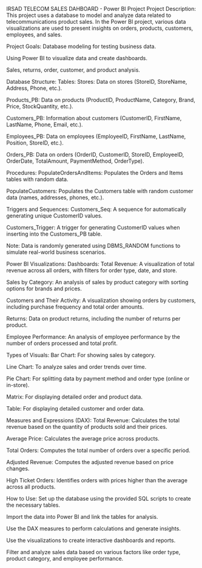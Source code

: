  
IRSAD TELECOM SALES DAHBOARD - Power BI Project
Project Description:
This project uses a database to model and analyze data related to telecommunications product sales. In the Power BI project, various data visualizations are used to present insights on orders, products, customers, employees, and sales.

Project Goals:
Database modeling for testing business data.

Using Power BI to visualize data and create dashboards.

Sales, returns, order, customer, and product analysis.

Database Structure:
Tables:
Stores: Data on stores (StoreID, StoreName, Address, Phone, etc.).

Products_PB: Data on products (ProductID, ProductName, Category, Brand, Price, StockQuantity, etc.).

Customers_PB: Information about customers (CustomerID, FirstName, LastName, Phone, Email, etc.).

Employees_PB: Data on employees (EmployeeID, FirstName, LastName, Position, StoreID, etc.).

Orders_PB: Data on orders (OrderID, CustomerID, StoreID, EmployeeID, OrderDate, TotalAmount, PaymentMethod, OrderType).

Procedures:
PopulateOrdersAndItems: Populates the Orders and Items tables with random data.

PopulateCustomers: Populates the Customers table with random customer data (names, addresses, phones, etc.).

Triggers and Sequences:
Customers_Seq: A sequence for automatically generating unique CustomerID values.

Customers_Trigger: A trigger for generating CustomerID values when inserting into the Customers_PB table.

Note: Data is randomly generated using DBMS_RANDOM functions to simulate real-world business scenarios.

Power BI Visualizations:
Dashboards:
Total Revenue: A visualization of total revenue across all orders, with filters for order type, date, and store.

Sales by Category: An analysis of sales by product category with sorting options for brands and prices.

Customers and Their Activity: A visualization showing orders by customers, including purchase frequency and total order amounts.

Returns: Data on product returns, including the number of returns per product.

Employee Performance: An analysis of employee performance by the number of orders processed and total profit.

Types of Visuals:
Bar Chart: For showing sales by category.

Line Chart: To analyze sales and order trends over time.

Pie Chart: For splitting data by payment method and order type (online or in-store).

Matrix: For displaying detailed order and product data.

Table: For displaying detailed customer and order data.

Measures and Expressions (DAX):
Total Revenue: Calculates the total revenue based on the quantity of products sold and their prices.

Average Price: Calculates the average price across products.

Total Orders: Computes the total number of orders over a specific period.

Adjusted Revenue: Computes the adjusted revenue based on price changes.

High Ticket Orders: Identifies orders with prices higher than the average across all products.

How to Use:
Set up the database using the provided SQL scripts to create the necessary tables.

Import the data into Power BI and link the tables for analysis.

Use the DAX measures to perform calculations and generate insights.

Use the visualizations to create interactive dashboards and reports.

Filter and analyze sales data based on various factors like order type, product category, and employee performance.









